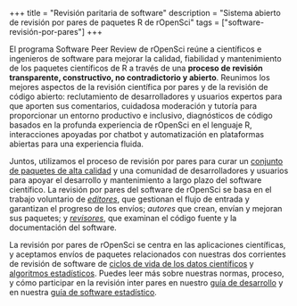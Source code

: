 +++
title = "Revisión paritaria de software"
description = "Sistema abierto de revisión por pares de paquetes R de rOpenSci"
 tags = ["software-revisión-por-pares"]
+++

El programa Software Peer Review de rOpenSci reúne a científicos e ingenieros de software para mejorar la calidad,
fiabilidad y mantenimiento de los paquetes científicos de R a través de una **proceso de revisión transparente, constructivo, no contradictorio y abierto**. Reunimos los mejores aspectos de la revisión científica por pares y de la revisión de código abierto: reclutamiento de desarrolladores y usuarios expertos para que aporten sus comentarios, cuidadosa moderación y tutoría para proporcionar un entorno productivo e inclusivo, diagnósticos de código basados en la profunda experiencia de rOpenSci en el lenguaje R, interacciones apoyadas por chatbot y automatización en plataformas abiertas para una experiencia fluida.

Juntos, utilizamos el proceso de revisión por pares para curar un [conjunto de paquetes de alta calidad](/packages/)
y una comunidad de desarrolladores y usuarios para apoyar el desarrollo y mantenimiento a largo plazo del software científico.
La revisión por pares del software de rOpenSci se basa en el trabajo voluntario de *[editores](#editors)*,
que gestionan el flujo de entrada y garantizan el progreso de los envíos; *autores* que crean,
envían y mejoran sus paquetes;
y *[revisores](https://devguide.ropensci.org/softwarereview_intro.html#reviewers)*,
que examinan el código fuente y la documentación del software.

La revisión por pares de rOpenSci se centra en las aplicaciones científicas,
y aceptamos envíos de paquetes relacionados con nuestras dos corrientes de revisión de software de [ciclos de vida de los datos científicos](https://devguide.ropensci.org/softwarereview_policies.html#aims-and-scope)
y [algoritmos estadísticos](https://stats-devguide.ropensci.org/overview.html#overview-categories).
Puedes leer más sobre nuestras normas, proceso,
y cómo participar en la revisión inter pares en nuestro [guía de desarrollo](https://devguide.ropensci.org/index.html)
y en nuestra [guía de software estadístico](https://stats-devguide.ropensci.org/index.html).


